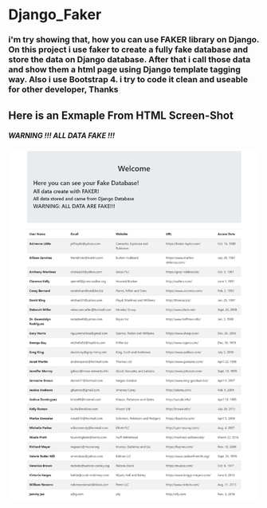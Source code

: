 # Django_Faker
### i'm try showing that, how you can use FAKER library on Django. On this project i use faker to create a fully fake database and store the data on Django database. After that i call those data and show them a html page using Django template tagging way. Also i use Bootstrap 4. i try to code it clean and useable for other developer, Thanks

## Here is an Exmaple From HTML Screen-Shot 
##### WARNING !!! ALL DATA FAKE !!!

<img src='Screen_Shot.png'>
